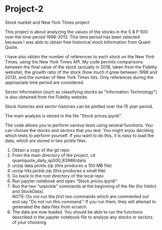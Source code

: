 # Project-2
Stock market and New York TImes project

This project is about analyzing the values of the stocks in the S & P 500 over the time period 1998-2013.  This time period has been selected because I was able to obtain free historical stock information from Quant Quote.

I have also obtain the number of references to each stock on the New York Times, using the New York Times API.  My code permits comparisons between the final value of the stock (actually in 2018, taken from the Fidelity website), the growth ratio of the stock (how much it grew between 1998 and 2013), and the number of New York Times hits.  Only references during the appropriate time period are considered.

Sector information (such as classifying stocks as "Information Technology") is also obtained from the Fidelity website.

Stock histories and sector histories can be plotted over the 15 year period.

The main analysis is stored in the file "Stock prices.ipynb".

The code allows you to perform various tests using several functions.  You can choose the stocks and sectors that you test.  You might enjoy deciding which tests to perform yourself.  If you want to do this, it is easy to load the data, which are stored in two pickle files:

1) Obtain a copy of the git repo
2) From the main directory of the project, cd quantquote_daily_sp500_83986/daily
3) unzip data.pickle.zip (this produces a 100 MB file)
4) unzip hits.pickle.zip (this produces a small file)
5) Go back to the root directory of the local repo
6) Run jupyter notebook and open “Stock prices.ipynb”
7) Run the two “unpickle” commands at the beginning of the file (for hitdict and StockData).  
NOTE: Do not run the _first_ two commands which are commented out and say "Do not run this command."  If you run them, they will attempt to generated the data files from scratch.
8) The data are now loaded.  You should be able to run the functions described in the jupyter notebook file to analyze any stocks or sectors of your choosing.
